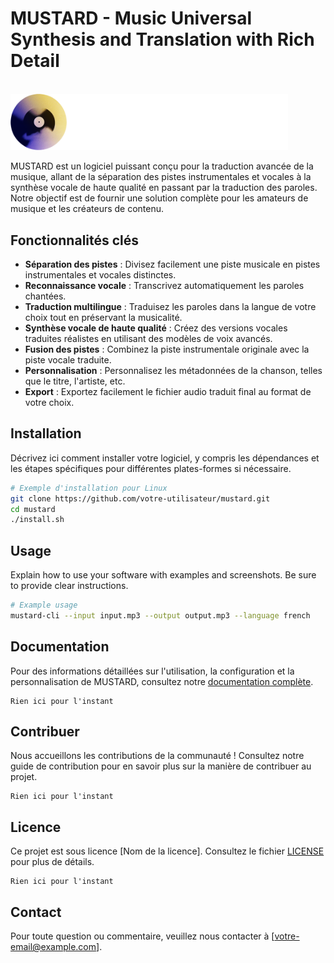 # MUSTARD - Music Universal Synthesis and Translation with Rich Detail

<br>
<img src="assets/mustard_logo.png" alt="MUSTARD Logo" width="444">
<br>

MUSTARD est un logiciel puissant conçu pour la traduction avancée de la musique, allant de la séparation des pistes instrumentales et vocales à la synthèse vocale de haute qualité en passant par la traduction des paroles. Notre objectif est de fournir une solution complète pour les amateurs de musique et les créateurs de contenu.

## Fonctionnalités clés

- **Séparation des pistes** : Divisez facilement une piste musicale en pistes instrumentales et vocales distinctes.
- **Reconnaissance vocale** : Transcrivez automatiquement les paroles chantées.
- **Traduction multilingue** : Traduisez les paroles dans la langue de votre choix tout en préservant la musicalité.
- **Synthèse vocale de haute qualité** : Créez des versions vocales traduites réalistes en utilisant des modèles de voix avancés.
- **Fusion des pistes** : Combinez la piste instrumentale originale avec la piste vocale traduite.
- **Personnalisation** : Personnalisez les métadonnées de la chanson, telles que le titre, l'artiste, etc.
- **Export** : Exportez facilement le fichier audio traduit final au format de votre choix.

## Installation

Décrivez ici comment installer votre logiciel, y compris les dépendances et les étapes spécifiques pour différentes plates-formes si nécessaire.

```bash
# Exemple d'installation pour Linux
git clone https://github.com/votre-utilisateur/mustard.git
cd mustard
./install.sh
```

## Usage

Explain how to use your software with examples and screenshots. Be sure to provide clear instructions.

```bash
# Example usage
mustard-cli --input input.mp3 --output output.mp3 --language french
```

## Documentation

Pour des informations détaillées sur l'utilisation, la configuration et la personnalisation de MUSTARD, consultez notre [documentation complète](link-to-docs).

```
Rien ici pour l'instant
```

## Contribuer

Nous accueillons les contributions de la communauté ! Consultez notre guide de contribution pour en savoir plus sur la manière de contribuer au projet.
```
Rien ici pour l'instant
```

## Licence

Ce projet est sous licence [Nom de la licence]. Consultez le fichier [LICENSE](LICENSE) pour plus de détails.

```
Rien ici pour l'instant
```

## Contact

Pour toute question ou commentaire, veuillez nous contacter à [votre-email@example.com].
